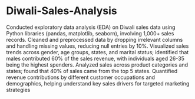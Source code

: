 # Diwali-Sales-Analysis
Conducted exploratory data analysis (EDA) on Diwali sales data using Python libraries (pandas, matplotlib, seaborn),
involving 1,000+ sales records.
Cleaned and preprocessed data by dropping irrelevant columns and handling missing values, reducing null entries by 10%.
Visualized sales trends across gender, age groups, states, and marital status; identified that males contributed 60% of the
sales revenue, with individuals aged 26-35 being the highest spenders.
Analyzed sales across product categories and states; found that 40% of sales came from the top 5 states.
Quantified revenue contributions by different customer occupations and demographics, helping understand key sales
drivers for targeted marketing strategies
